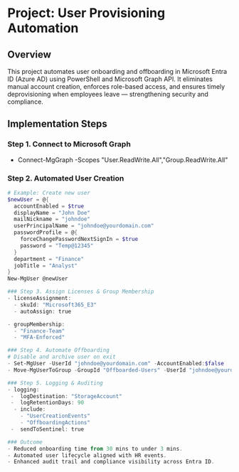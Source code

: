 # Project: User Provisioning Automation

## Overview
This project automates user onboarding and offboarding in Microsoft Entra ID (Azure AD) using PowerShell and Microsoft Graph API.
It eliminates manual account creation, enforces role-based access, and ensures timely deprovisioning when employees leave — strengthening security and compliance.

## Implementation Steps
### Step 1. Connect to Microsoft Graph
- Connect-MgGraph -Scopes "User.ReadWrite.All","Group.ReadWrite.All"

### Step 2. Automated User Creation
```powershell
# Example: Create new user
$newUser = @{
  accountEnabled = $true
  displayName = "John Doe"
  mailNickname = "johndoe"
  userPrincipalName = "johndoe@yourdomain.com"
  passwordProfile = @{
    forceChangePasswordNextSignIn = $true
    password = "Temp@12345"
  }
  department = "Finance"
  jobTitle = "Analyst"
}
New-MgUser @newUser

### Step 3. Assign Licenses & Group Membership
- licenseAssignment:
  - skuId: "Microsoft365_E3"
  - autoAssign: true

- groupMembership:
  - "Finance-Team"
  - "MFA-Enforced"

### Step 4. Automate Offboarding
# Disable and archive user on exit
- Set-MgUser -UserId "johndoe@yourdomain.com" -AccountEnabled:$false
- Move-MgUserToGroup -GroupId "Offboarded-Users" -UserId "johndoe@yourdomain.com"

### Step 5. Logging & Auditing
- logging:
 -  logDestination: "StorageAccount"
 -  logRetentionDays: 90
  - include:
    - "UserCreationEvents"
    - "OffboardingActions"
 -  sendToSentinel: true

### Outcome
- Reduced onboarding time from 30 mins to under 3 mins.
- Automated user lifecycle aligned with HR events.
- Enhanced audit trail and compliance visibility across Entra ID.
